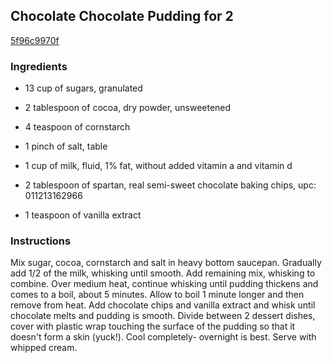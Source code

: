 ## Chocolate Chocolate Pudding for 2

[5f96c9970f](http://www.food.com/recipe/chocolate-chocolate-pudding-for-2-386792)

### Ingredients

 - 13 cup of sugars, granulated

 - 2 tablespoon of cocoa, dry powder, unsweetened

 - 4 teaspoon of cornstarch

 - 1 pinch of salt, table

 - 1 cup of milk, fluid, 1% fat, without added vitamin a and vitamin d

 - 2 tablespoon of spartan, real semi-sweet chocolate baking chips, upc: 011213162966

 - 1 teaspoon of vanilla extract

### Instructions

Mix sugar, cocoa, cornstarch and salt in heavy bottom saucepan. Gradually add 1/2 of the milk, whisking until smooth. Add remaining mix, whisking to combine. Over medium heat, continue whisking until pudding thickens and comes to a boil, about 5 minutes. Allow to boil 1 minute longer and then remove from heat. Add chocolate chips and vanilla extract and whisk until chocolate melts and pudding is smooth. Divide between 2 dessert dishes, cover with plastic wrap touching the surface of the pudding so that it doesn't form a skin (yuck!). Cool completely- overnight is best. Serve with whipped cream.